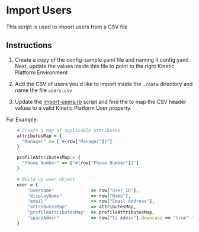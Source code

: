 # Import Users
This script is used to import users from a CSV file

## Instructions
1. Create a copy of the config-sample.yaml file and naming it config.yaml. Next, update the values inside this file to point to the right Kinetic Platform Environment

2. Add the CSV of users you'd like to import inside the `./data` directory and name the file `users.csv`

3. Update the [import-users.rb](import-users.rb) script and find the  to map the CSV header values to a valid Kinetic Platform User property. 

For Example:

```ruby
    # Create a map of applicable attributes
    attributesMap = {
      "Manager" => ["#{row["Manager"]}"]
    }

    profileAttributesMap = {
      "Phone Number" => ["#{row["Phone Number"]}"]
    }

    # Build up user object
    user = {
        "username"              => row["User ID"],
        "displayName"           => row["Name"],
        "email"                 => row["Email Address"],
        "attributesMap"         => attributesMap,
        "profileAttributesMap"  => profileAttributesMap,
        "spaceAdmin"            => row["Is Admin"].downcase == "true" ? true : false,
    }

```

